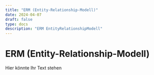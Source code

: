 ```yaml
---
title: "ERM (Entity-Relationship-Modell)"
date: 2024-04-07
draft: false
type: docs
description: "ERM EntityRelationshipModell"
---
```


# ERM (Entity-Relationship-Modell)

Hier könnte Ihr Text stehen
